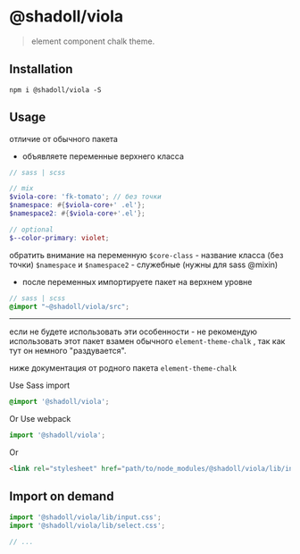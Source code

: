 # @shadoll/viola
> element component chalk theme.


## Installation
```shell
npm i @shadoll/viola -S
```

## Usage

отличие от обычного пакета

- объявляете переменные верхнего класса
```scss
// sass | scss

// mix
$viola-core: 'fk-tomato'; // без точки
$namespace: #{$viola-core+' .el'};
$namespace2: #{$viola-core+'.el'};

// optional
$--color-primary: violet;
```
обратить внимание на переменную `$core-class` - название класса (без точки)
`$namespace` и `$namespace2` - служебные (нужны для sass @mixin)

- после переменных импортируете пакет на верхнем уровне
```scss
// sass | scss
@import "~@shadoll/viola/src";
```

---

если не будете использовать эти особенности - не рекомендую использовать этот 
пакет взамен обычного `element-theme-chalk` , так как тут он немного "раздувается".

ниже документация от родного пакета `element-theme-chalk`

Use Sass import
```css
@import '@shadoll/viola';
```

Or Use webpack
```javascript
import '@shadoll/viola';
```

Or
```html
<link rel="stylesheet" href="path/to/node_modules/@shadoll/viola/lib/index.css">
```

##  Import on demand
```javascript
import '@shadoll/viola/lib/input.css';
import '@shadoll/viola/lib/select.css';

// ...
```
